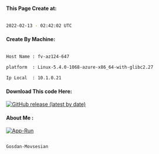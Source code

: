 
   
#### This Page Create at:

```bash

2022-02-13 - 02:42:02 UTC

```

#### Create By Machine:

```bash

Host Name : fv-az124-647

platform  : Linux-5.4.0-1068-azure-x86_64-with-glibc2.27

Ip Local  : 10.1.0.21

```
#### Download This code Here:

[![GitHub release (latest by date)](https://img.shields.io/github/v/release/Gosdan-Movsesian/Gosdan?style=for-the-badge&label=Download)](https://github.com/Gosdan-Movsesian/Gosdan/releases) 

</p> 

#### About Me :

[![App-Run](https://github.com/Gosdan-Movsesian/Gosdan/actions/workflows/App-Run.yml/badge.svg)](https://github.com/Gosdan-Movsesian/Gosdan/actions/workflows/App-Run.yml)

```bash

Gosdan-Movsesian

```

